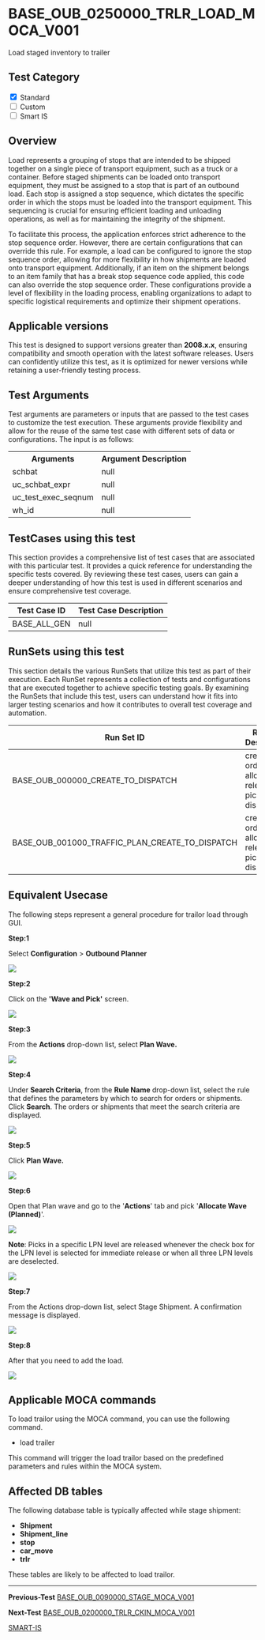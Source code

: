 # **BASE_OUB_0250000_TRLR_LOAD_MOCA_V001**


<!-- SMART_DOC_GEN_TEST_DESCR - Start -->
Load staged inventory to trailer
<!-- SMART_DOC_GEN_TEST_DESCR - End -->

## **Test Category**

<input type="checkbox" checked> Standard
<br>
<input type="checkbox"> Custom
<br>
<input type="checkbox"> Smart IS
 

## **Overview**

Load represents a grouping of stops that are intended to be shipped together on a single piece of transport equipment, such as a truck or a container. Before staged shipments can be loaded onto transport equipment, they must be assigned to a stop that is part of an outbound load. Each stop is assigned a stop sequence, which dictates the specific order in which the stops must be loaded into the transport equipment. This sequencing is crucial for ensuring efficient loading and unloading operations, as well as for maintaining the integrity of the shipment.

To facilitate this process, the application enforces strict adherence to the stop sequence order. However, there are certain configurations that can override this rule. For example, a load can be configured to ignore the stop sequence order, allowing for more flexibility in how shipments are loaded onto transport equipment. Additionally, if an item on the shipment belongs to an item family that has a break stop sequence code applied, this code can also override the stop sequence order. These configurations provide a level of flexibility in the loading process, enabling organizations to adapt to specific logistical requirements and optimize their shipment operations.

## **Applicable versions**

This test is designed to support versions greater than **2008.x.x**,
ensuring compatibility and smooth operation with the latest software
releases. Users can confidently utilize this test, as it is optimized
for newer versions while retaining a user-friendly testing process.

## **Test Arguments**

Test arguments are parameters or inputs that are passed to the test
cases to customize the test execution. These arguments provide
flexibility and allow for the reuse of the same test case with different
sets of data or configurations. The input is as follows:


<!-- SMART_DOC_GEN_TEST_ARG - Start -->
<table>
<tr><th>Arguments</th><th>Argument Description</th></tr>
<tr><td>schbat</td><td>null</td></tr>
<tr><td>uc_schbat_expr</td><td>null</td></tr>
<tr><td>uc_test_exec_seqnum</td><td>null</td></tr>
<tr><td>wh_id</td><td>null</td></tr>
</table>
<!-- SMART_DOC_GEN_TEST_ARG - End -->

## **TestCases using this test**

This section provides a comprehensive list of test cases that are associated with this particular test. It provides a quick reference for understanding the specific tests covered. By reviewing these test cases, users can gain a deeper understanding of how this test is used in different scenarios and ensure comprehensive test coverage.


<!-- SMART_DOC_GEN_TEST_CASE_USING_THIS - Start -->
| Test Case ID | Test Case Description |
| ------------ | --------------------- |
| BASE_ALL_GEN | null |

<!-- SMART_DOC_GEN_TEST_CASE_USING_THIS - End -->

## **RunSets using this test**

This section details the various RunSets that utilize this test as part of their execution. Each RunSet represents a collection of tests and configurations that are executed together to achieve specific testing goals. By examining the RunSets that include this test, users can understand how it fits into larger testing scenarios and how it contributes to overall test coverage and automation.


<!-- SMART_DOC_GEN_RUN_SET_USING_THIS - Start -->
| Run Set ID | Run Set Description |
| ---------- | ------------------- |
| BASE_OUB_000000_CREATE_TO_DISPATCH | create order, plan, allocate, release, pick, dispatch |
| BASE_OUB_001000_TRAFFIC_PLAN_CREATE_TO_DISPATCH | create order, plan, allocate, release, pick, dispatch |

<!-- SMART_DOC_GEN_RUN_SET_USING_THIS - End -->

## **Equivalent Usecase**

The following steps represent a general procedure for trailor load through GUI.

**Step:1**

Select **Configuration** > **Outbound Planner**

![](BASE_OUB_0250000_TRLR_LOAD_MOCA_V001.png)

**Step:2**

Click on the **'Wave and Pick'** screen.

![](BASE_OUB_0250000_TRLR_LOAD_MOCA_V001/image2.png)

**Step:3**

From the **Actions** drop-down list, select **Plan Wave.**

![](BASE_OUB_0250000_TRLR_LOAD_MOCA_V001/image3.png)

**Step:4**

Under **Search Criteria**, from the **Rule Name** drop-down list, select the rule that defines the parameters by which to search for orders or shipments. Click **Search**. The orders or shipments that meet the search criteria are displayed.

![](BASE_OUB_0250000_TRLR_LOAD_MOCA_V001/image4.png)

**Step:5**

Click **Plan Wave.**

![](BASE_OUB_0250000_TRLR_LOAD_MOCA_V001/image5.png)

**Step:6**

Open that Plan wave and go to the '**Actions**' tab and pick '**Allocate Wave (Planned)**'.

![](BASE_OUB_0250000_TRLR_LOAD_MOCA_V001/image6.png)

**Note**: Picks in a specific LPN level are released whenever the check box for the LPN level is selected for immediate release or when all three LPN levels are deselected.

![](BASE_OUB_0250000_TRLR_LOAD_MOCA_V001/image7.png)

**Step:7**

From the Actions drop-down list, select Stage Shipment. A confirmation message is displayed.

![](BASE_OUB_0250000_TRLR_LOAD_MOCA_V001/image8.png)

**Step:8**

After that you need to add the load.

![](BASE_OUB_0250000_TRLR_LOAD_MOCA_V001/image9.png)


## **Applicable MOCA commands**

To load trailor using the MOCA command, you can use the following command.

- load trailer

This command will trigger the load trailor based on the predefined parameters and rules within the MOCA system.

## **Affected DB tables**

The following database table is typically affected while stage shipment:

- **Shipment**
- **Shipment_line**
- **stop**
- **car_move**
- **trlr**

These tables are likely to be affected to load trailor.

---

**Previous-Test**
 [BASE_OUB_0090000_STAGE_MOCA_V001](./tests_docs/BASE_OUB_0090000_STAGE_MOCA_V001.md)
 
**Next-Test**
  [BASE_OUB_0200000_TRLR_CKIN_MOCA_V001](./tests_docs/BASE_OUB_0200000_TRLR_CKIN_MOCA_V001.md)
  
[SMART-IS](https://www.smart-is.pk) 